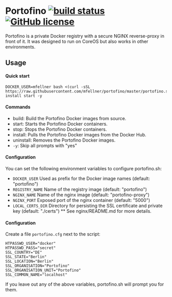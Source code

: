 # Portofino [![build status](https://circleci.com/gh/mfellner/portofino.svg?style=svg)](https://circleci.com/gh/mfellner/portofino) [![GitHub license](https://img.shields.io/github/license/mfellner/portofino.svg?style=flat-square)](https://github.com/mfellner/portofino/blob/master/LICENSE)

Portofino is a private Docker registry with a secure NGINX reverse-proxy in front of it.
It was designed to run on CoreOS but also works in other environments.

## Usage

#### Quick start

    DOCKER_USER=mfellner bash <(curl -sSL https://raw.githubusercontent.com/mfellner/portofino/master/portofino.sh) install start -y

#### Commands
  * build: Build the Portofino Docker images from source.
  * start: Starts the Portofino Docker containers.
  * stop: Stops the Portofino Docker containers.
  * install: Pulls the Portofino Docker images from the Docker Hub.
  * uninstall: Removes the Portofino Docker images.
  * `-y`: Skip all prompts with "yes"

#### Configuration

You can set the following environment variables to configure portofino.sh:

* `DOCKER_USER` Used as prefix for the Docker image names (default: "portofino")
* `REGISTRY_NAME` Name of the registry image (default: "portofino")
* `NGINX_NAME` Name of the nginx image (default: "portofino-proxy")
* `NGINX_PORT` Exposed port of the nginx container (default: "5000")
* `LOCAL_CERTS_DIR` Directory for persisting the SSL certificate and private key (default: "./certs")
  ** See nginx/README.md for more details.

#### Configuration

Create a file `portofino.cfg` next to the script:

    HTPASSWD_USER="docker"
    HTPASSWD_PASS="secret"
    SSL_COUNTRY="DE"
    SSL_STATE="Berlin"
    SSL_LOCATION="Berlin"
    SSL_ORGANISATION="Portofino"
    SSL_ORGANISATION_UNIT="Portofino"
    SSL_COMMON_NAME="localhost"

If you leave out any of the above variables, portofino.sh will prompt you for them.
